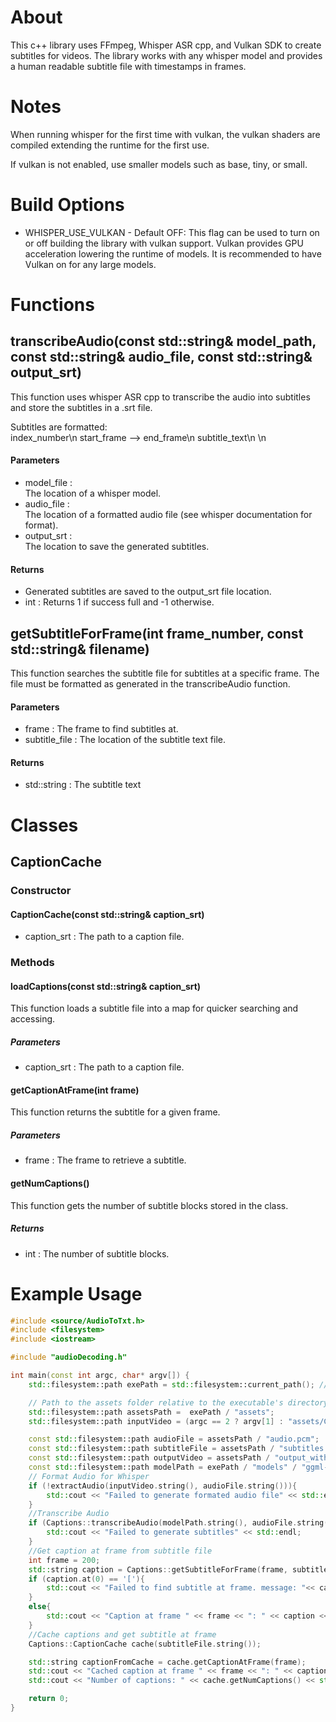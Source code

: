 
# About
This c++ library uses FFmpeg, Whisper ASR cpp, and Vulkan SDK to create subtitles for videos. The library works with any whisper model and provides a human readable subtitle file with timestamps in frames. 

# Notes
When running whisper for the first time with vulkan, the vulkan shaders are compiled extending the runtime for the first use. 

If vulkan is not enabled, use smaller models such as base, tiny, or small.

# Build Options
- WHISPER_USE_VULKAN - Default OFF: This flag can be used to turn on or off building the library with vulkan support. Vulkan provides GPU acceleration lowering the runtime of models. It is recommended to have Vulkan on for any large models.  


# Functions
## transcribeAudio(const std::string& model_path, const std::string& audio_file, const std::string& output_srt)

This function uses whisper ASR cpp to transcribe the audio into subtitles and store the subtitles in a .srt file. 

Subtitles are formatted:  
index_number\n
start_frame --> end_frame\n 
subtitle_text\n
\n  


#### Parameters
- model_file :   
    The location of a whisper model. 
- audio_file :  
    The location of a formatted audio file (see whisper documentation for format).
- output_srt :  
    The location to save the generated subtitles. 
#### Returns
- Generated subtitles are saved to the output_srt file location. 
- int : Returns 1 if success full and -1 otherwise. 


## getSubtitleForFrame(int frame_number, const std::string& filename)

This function searches the subtitle file for subtitles at a specific frame. The file must be formatted as generated in the transcribeAudio function. 
#### Parameters
 - frame : 
    The frame to find subtitles at.
 - subtitle_file : 
    The location of the subtitle text file.

#### Returns
 - std::string : The subtitle text


# Classes
## CaptionCache
### Constructor
#### CaptionCache(const std::string& caption_srt)
- caption_srt : The path to a caption file.

### Methods
#### loadCaptions(const std::string& caption_srt)
This function loads a subtitle file into a map for quicker searching and accessing.
##### Parameters
- caption_srt : The path to a caption file.
#### getCaptionAtFrame(int frame)
This function returns the subtitle for a given frame.
##### Parameters
- frame : The frame to retrieve a subtitle.
#### getNumCaptions()
This function gets the number of subtitle blocks stored in the class.
##### Returns
- int : The number of subtitle blocks.



# Example Usage
```cpp
#include <source/AudioToTxt.h>
#include <filesystem>
#include <iostream>

#include "audioDecoding.h"

int main(const int argc, char* argv[]) {
    std::filesystem::path exePath = std::filesystem::current_path(); // Gets the current working directory (where executable runs)

    // Path to the assets folder relative to the executable's directory
    std::filesystem::path assetsPath =  exePath / "assets";
    std::filesystem::path inputVideo = (argc == 2 ? argv[1] : "assets/CS_test.mp4");

    const std::filesystem::path audioFile = assetsPath / "audio.pcm";
    const std::filesystem::path subtitleFile = assetsPath / "subtitles.srt";
    const std::filesystem::path outputVideo = assetsPath / "output_with_subtitles_turbo.mp4";
    const std::filesystem::path modelPath = exePath / "models" / "ggml-large-v3-turbo-q5_0.bin"; //"ggml-base.bin"
    // Format Audio for Whisper
    if (!extractAudio(inputVideo.string(), audioFile.string())){
        std::cout << "Failed to generate formated audio file" << std::endl;
    }
    //Transcribe Audio
    if (Captions::transcribeAudio(modelPath.string(), audioFile.string(), subtitleFile.string()) != 0){
        std::cout << "Failed to generate subtitles" << std::endl;
    }
    //Get caption at frame from subtitle file
    int frame = 200; 
    std::string caption = Captions::getSubtitleForFrame(frame, subtitleFile.string());
    if (caption.at(0) == '['){
        std::cout << "Failed to find subtitle at frame. message: "<< caption << std::endl;
    }
    else{
        std::cout << "Caption at frame " << frame << ": " << caption << std::endl;
    }
    //Cache captions and get subtitle at frame
    Captions::CaptionCache cache(subtitleFile.string());

    std::string captionFromCache = cache.getCaptionAtFrame(frame);
    std::cout << "Cached caption at frame " << frame << ": " << captionFromCache << std::endl;
    std::cout << "Number of captions: " << cache.getNumCaptions() << std::endl;

    return 0;
}
```